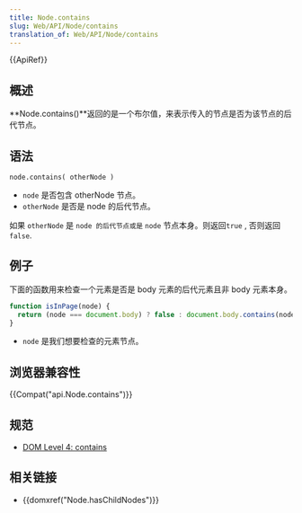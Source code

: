```yaml
---
title: Node.contains
slug: Web/API/Node/contains
translation_of: Web/API/Node/contains
---
```

{{ApiRef}}

## 概述

**Node.contains()**返回的是一个布尔值，来表示传入的节点是否为该节点的后代节点。

## 语法

```plain
node.contains( otherNode )
```

- `node` 是否包含 otherNode 节点。
- `otherNode` 是否是 node 的后代节点。

如果 `otherNode` 是 `node 的后代节点或是` `node` 节点本身。则返回`true` , 否则返回 `false`.

## 例子

下面的函数用来检查一个元素是否是 body 元素的后代元素且非 body 元素本身。

```js
function isInPage(node) {
  return (node === document.body) ? false : document.body.contains(node);
}
```

- `node` 是我们想要检查的元素节点。

## 浏览器兼容性

{{Compat("api.Node.contains")}}

## 规范

- [DOM Level 4: contains](http://www.w3.org/TR/domcore/#dom-node-contains)

## 相关链接

- {{domxref("Node.hasChildNodes")}}
